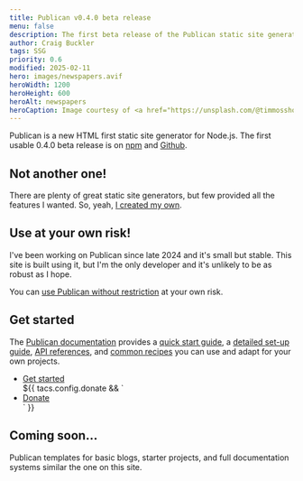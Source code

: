 ```yaml
---
title: Publican v0.4.0 beta release
menu: false
description: The first beta release of the Publican static site generator is now available for you to try.
author: Craig Buckler
tags: SSG
priority: 0.6
modified: 2025-02-11
hero: images/newspapers.avif
heroWidth: 1200
heroHeight: 600
heroAlt: newspapers
heroCaption: Image courtesy of <a href="https://unsplash.com/@timmossholder">Tim Mossholder</a>
---
```


Publican is a new HTML first static site generator for Node.js. The first usable 0.4.0 beta release is on [npm](https://www.npmjs.com/package/publican) and [Github](https://github.com/craigbuckler/publican).


## Not another one!

There are plenty of great static site generators, but few provided all the features I wanted. So, yeah, [I created my own](--ROOT--news/why-another-ssg/).


## Use at your own risk!

I've been working on Publican since late 2024 and it's small but stable. This site is built using it, but I'm the only developer and it's unlikely to be as robust as I hope.

You can [use Publican without restriction](--ROOT--about/licence/) at your own risk.


## Get started

The [Publican documentation](--ROOT--docs/) provides a [quick start guide](--ROOT--docs/quickstart/concepts/), a [detailed set-up guide](--ROOT--docs/setup/content/), [API references](--ROOT--docs/reference/publican-options/), and [common recipes](--ROOT--docs/recipe/) you can use and adapt for your own projects.

<ul class="flexcenter">
  <li><a href="--ROOT--docs/quickstart/concepts/" class="button">Get started</a></li>
  ${{ tacs.config.donate && `<li><a href="${ tacs.config.donate }" class="button">Donate</a></li>` }}
</ul>


## Coming soon...

Publican templates for basic blogs, starter projects, and full documentation systems similar the one on this site.
